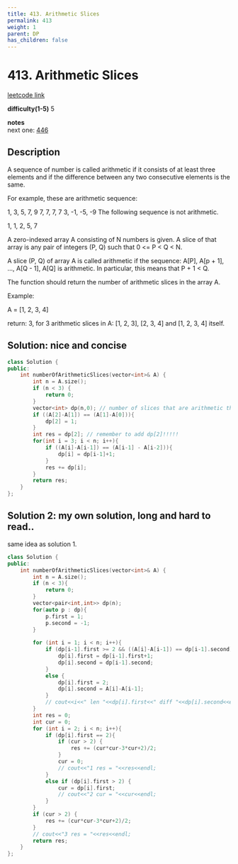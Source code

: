 ```yaml
---
title: 413. Arithmetic Slices
permalink: 413
weight: 1
parent: DP
has_children: false
---
```

# 413. Arithmetic Slices
[leetcode link](https://leetcode.com/problems/arithmetic-slices/)

**difficulty(1-5)** 
5

**notes**   
next one: [446](446)

## Description
A sequence of number is called arithmetic if it consists of at least three elements and if the difference between any two consecutive elements is the same.

For example, these are arithmetic sequence:

1, 3, 5, 7, 9
7, 7, 7, 7
3, -1, -5, -9
The following sequence is not arithmetic.

1, 1, 2, 5, 7

A zero-indexed array A consisting of N numbers is given. A slice of that array is any pair of integers (P, Q) such that 0 <= P < Q < N.

A slice (P, Q) of array A is called arithmetic if the sequence:
A[P], A[p + 1], ..., A[Q - 1], A[Q] is arithmetic. In particular, this means that P + 1 < Q.

The function should return the number of arithmetic slices in the array A.


Example:

A = [1, 2, 3, 4]

return: 3, for 3 arithmetic slices in A: [1, 2, 3], [2, 3, 4] and [1, 2, 3, 4] itself.

## Solution: nice and concise
```c++
class Solution {
public:
    int numberOfArithmeticSlices(vector<int>& A) {
        int n = A.size();
        if (n < 3) {
            return 0;
        }
        vector<int> dp(n,0); // number of slices that are arithmetic that must ends with A[i]
        if ((A[2]-A[1]) == (A[1]-A[0])){
            dp[2] = 1;
        }
        int res = dp[2]; // remember to add dp[2]!!!!!
        for(int i = 3; i < n; i++){
            if ((A[i]-A[i-1]) == (A[i-1] - A[i-2])){
                dp[i] = dp[i-1]+1;
            }
            res += dp[i];
        }
        return res;
    }
};
```

## Solution 2: my own solution, long and hard to read..
same idea as solution 1.

```c++
class Solution {
public:
    int numberOfArithmeticSlices(vector<int>& A) {
        int n = A.size();
        if (n < 3){
            return 0;
        }
        vector<pair<int,int>> dp(n);
        for(auto p : dp){
            p.first = 1;
            p.second = -1;
        }
        
        for (int i = 1; i < n; i++){
            if (dp[i-1].first >= 2 && ((A[i]-A[i-1]) == dp[i-1].second)){
                dp[i].first = dp[i-1].first+1;
                dp[i].second = dp[i-1].second;
            }
            else {
                dp[i].first = 2;
                dp[i].second = A[i]-A[i-1];
            }
            // cout<<i<<" len "<<dp[i].first<<" diff "<<dp[i].second<<endl;
        }
        int res = 0;
        int cur = 0;
        for (int i = 2; i < n; i++){
            if (dp[i].first == 2){
                if (cur > 2) {
                    res += (cur*cur-3*cur+2)/2; 
                }
                cur = 0;
                // cout<<"1 res = "<<res<<endl;
            }
            else if (dp[i].first > 2) {
                cur = dp[i].first;
                // cout<<"2 cur = "<<cur<<endl;
            }
        }
        if (cur > 2) {
            res += (cur*cur-3*cur+2)/2;
        }
        // cout<<"3 res = "<<res<<endl;
        return res;
    }
};
```



